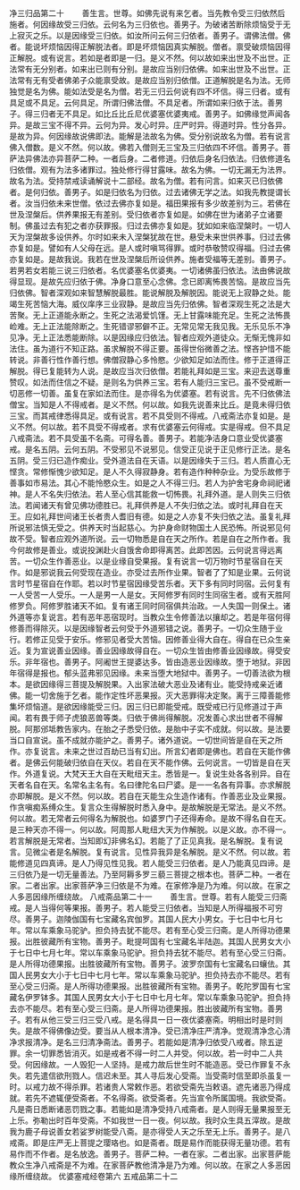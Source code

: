 <!-- { "loadSidebar": true } -->
净三归品第二十
　　善生言。世尊。如佛先说有来乞者。当先教令受三归依然后施者。何因缘故受三归依。云何名为三归依也。善男子。为破诸苦断除烦恼受于无上寂灭之乐。以是因缘受三归依。如汝所问云何三归依者。善男子。谓佛法僧。佛者。能说坏烦恼因得正解脱法者。即是坏烦恼因真实解脱。僧者。禀受破烦恼因得正解脱。或有说言。若如是者即是一归。是义不然。何以故如来出世及不出世。正法常有无分别者。如来出已则有分别。是故应当别归依佛。如来出世及不出世。正法常有无有受者佛弟子众能禀受故。是故应当别归依僧。正道解脱是名为法。无师独觉是名为佛。能如法受是名为僧。若无三归云何说有四不坏信。得三归者。或有具足或不具足。云何具足。所谓归佛法僧。不具足者。所谓如来归依于法。善男子。得三归者无不具足。如比丘比丘尼优婆塞优婆夷戒。善男子。如佛缘觉声闻各异。是故三宝不得不异。云何为异。发心时异。庄严时异。得道时异。性分各异。是故为异。何因缘故说佛即法。能解是法故名为佛。受分别说故名为僧。若有说言佛入僧数。是义不然。何以故。佛若入僧则无三宝及三归依四不坏信。善男子。菩萨法异佛法亦异菩萨二种。一者后身。二者修道。归依后身名归依法。归依修道名归依僧。观有为法多诸罪过。独处修行得甘露味。故名为佛。一切无漏无为法界。故名为法。受持禁戒读诵解说十二部经。故名为僧。若有问言。如来灭已归依佛者。是何归依。善男子。如是归依名为归依。过去诸佛无学之法。如我先教提谓长者。汝当归依未来世僧。依过去佛亦复如是。福田果报有多少故差别为三。若佛在世及涅槃后。供养果报无有差别。受归依者亦复如是。如佛在世为诸弟子立诸要制。佛虽过去有犯之者亦获罪报。归过去佛亦复如是。犹如如来临涅槃时。一切人天为涅槃故多设供养。尔时如来未入涅槃犹故在世。悬受未来世供养事。归过去佛亦复如是。譬如有人父母在远。是人或时嗔骂得罪。或时恭敬赞叹得福。归过去佛亦复如是。是故我说。我若在世及涅槃后所设供养。施者受福等无差别。善男子。若男若女若能三说三归依者。名优婆塞名优婆夷。一切诸佛虽归依法。法由佛说故得显现。是故先应归依于佛。净身口意至心念佛。念已即离怖畏苦恼。是故应当先归依佛。智者深观如来智慧解脱最胜。能说解脱及解脱因。能说无上寂静之处。能竭生死苦恼大海。威仪庠序三业寂静。是故应当先归依佛。智者深观生死之法是大苦聚。无上正道能永断之。生死之法渴爱饥馑。无上甘露味能充足。生死之法怖畏崄难。无上正法能除断之。生死错谬邪僻不正。无常见常无我见我。无乐见乐不净见净。无上正法悉能断除。以是因缘应归依法。智者应观外道徒众。无惭无愧非如法住。虽为道行不知正路。虽求解脱不得正要。虽得世俗微善之法。悭吝护惜不能转说。非善行性作善行想。佛僧寂静心多怜愍。少欲知足如法而住。修于正道得正解脱。得已复能转为人说。是故应当次归依僧。若能礼拜如是三宝。来迎去送尊重赞叹。如法而住信之不疑。是则名为供养三宝。若有人能归三宝已。虽不受戒断一切恶修一切善。虽复在家如法而住。是亦得名为优婆塞。若有说言。先不归依佛法僧宝。当知是人不得戒者。是义不然。何以故。如我先说善来比丘。是竟未得归依三宝。而其戒律悉得具足。或有说言。若不具受则不得戒。八戒斋法亦复如是。是义不然。何以故。若不具受不得戒者。求有优婆塞云何得戒。实是得戒。但不具足八戒斋法。若不具受虽不名斋。可得名善。善男子。若能净洁身口意业受优婆塞戒。是名五阴。云何五阴。不受邪见不说邪见。信受正见说于正见修行正法。是名五阴。受三归已造作痴业。受外道法自在天语。以是因缘失于三归。若人质直心无悭贪。常修惭愧少欲知足。是人不久得寂静身。若有造作种种杂业。为受乐故修于善事如市易法。其心不能怜愍众生。如是之人不得三归。若人为护舍宅身命祠祀诸神。是人不名失归依法。若人至心信其能救一切怖畏。礼拜外道。是人则失三归依法。若闻诸天有曾见佛功德胜已。礼拜供养是人不失归依之法。或时礼拜自在天王。应如礼拜世间诸王长者贵人耆旧有德。如是之人亦复不失归依之法。虽复礼拜所说邪法慎无受之。供养天时当起慈心。为护身命财物国土人民恐怖。所说邪见何故不受。智者应观外道所说。云一切物悉是自在天之所作。若是自在之所作者。我今何故修是善业。或说投渊赴火自饿舍命即得离苦。此即苦因。云何说言得远离苦。一切众生作善恶业。以是业缘自受果报。复有说言一切万物时节星宿自在天作。如是邪说我云何受现在造业。亦受过去所作业果。智者了了知是业果。云何说言时节星宿自在作耶。若以时节星宿因缘受苦乐者。天下多有同时同宿。云何复有一人受苦一人受乐。一人是男一人是女。天阿修罗有同时生同宿生者。或有天胜阿修罗负。阿修罗胜诸天不如。复有诸王同时同宿俱共治政。一人失国一则保土。诸外道等亦复说言。若有恶年恶宿现时。当教众生令修善法以攘却之。若是年宿何得修善而得除灭。以是因缘智者云何受于外道邪错之说。善男子。一切众生随于业行。若修正见受于安乐。修邪见者受大苦恼。因修善业得大自在。得自在已众生亲近。复为宣说善业因缘。善业因缘故得自在。一切众生皆由修善业因缘故。得受安乐。非年宿也。善男子。阿阇世王提婆达多。皆由造恶业因缘故。堕于地狱。非因年宿得是报也。郁头蓝弗邪见因缘。未来当堕大地狱中。善男子。一切善法欲为根本。是欲因缘得三菩提及解脱果。入出家法破大恶业及诸有业。能受持戒亲近诸佛。能一切舍施于乞者。能作定性坏恶果报。灭大恶罪得决定聚。离于三障善能修集坏烦恼道。是欲因缘能受三归。因三归已即能受戒。既受戒已行见修道过于声闻。若有畏于师子虎狼恶兽等类。归依于佛尚得解脱。况发善心求出世者不得解脱。阿那邠坻教告家内。在胎之子悉受归依。是胎中子实不成就。何以故。是法要当口自宣说。虽不成就亦能护之。善男子。诸外道说。一切世间皆是自在天之所作。亦复说言。未来之世过百劫已当有幻出。所言幻者即是佛也。若自在天能作佛者。是佛云何能破归依自在天仪。若自在天不能作佛。云何说言。一切皆是自在天作。外道复说。大梵天王大自在天毗纽天主。悉皆是一。复说生处各各别异。自在天者名自在天。名常名主名有。名曰律陀名曰尸婆。是一一名各有异事。亦求解脱亦即解脱。是义不然。何以故。若自在天能生众生造作诸有。作善恶业及业果报。作贪嗔痴系缚众生。复言众生得解脱时悉入身中。是故解脱是无常法。是义不然。何以故。若无常者云何得名为解脱也。如婆罗门子还得寿命。是故不得名自在天。是三种天亦不得一。何以故。阿周那人毗纽大天为作解脱。以是义故。亦不得一。若言解脱是无常者。当知即幻非佛名幻。若能了了正见真我。是名解脱。复有说言。见微尘者是名解脱。复有说言。见性异我异是名解脱。是义不然。何以故。若能修道见四真谛。是人乃得见性见我。若人能受三归依者。是人乃能真见四谛。是三归依乃是一切无量善法。乃至阿耨多罗三藐三菩提之根本也。菩萨二种。一者在家。二者出家。出家菩萨净三归依是不为难。在家修净是乃为难。何以故。在家之人多恶因缘所缠绕故。
八戒斋品第二十一
　　善生言。世尊。若有人能受三归斋戒。是人当得何等果报。善男子。若人能受三归依者。当知是人所得福报不可穷尽。善男子。迦陵伽国有七宝藏名宾伽罗。其国人民大小男女。于七日中七月七年。常以车乘象马驼驴。担负持去犹不能尽。若有至心受三归斋。是人所得功德果报。出胜彼藏所有宝物。善男子。毗提呵国有七宝藏名半陆迦。其国人民男女大小于七日中七月七年。常以车乘象马驼驴。担负持去犹不能尽。若有至心受三归斋。是人所得功德果报。出胜彼藏所有宝物。善男子。波罗奈国有七宝藏名曰蠰佉。其国人民男女大小于七日中七月七年。常以车乘象马驼驴。担负持去亦不能尽。若有至心受三归斋。是人所得功德果报。出胜彼藏所有宝物。善男子。乾陀罗国有七宝藏名伊罗钵多。其国人民男女大小于七日中七月七年。常以车乘象马驼驴。担负持去亦不能尽。若有至心受三归斋。是人所得功德果报。胜出彼藏所有宝物。善男子。若有从他三受三归三受八戒。是名得具一日一夜优婆塞斋。明相出时是时则失。是故不得佛像边受。要当从人根本清净。受已清净庄严清净。觉观清净念心清净求报清净。是名三归清净斋法。善男子。若能如是清净归依受八戒者。除五逆罪。余一切罪悉皆消灭。如是戒者不得一时二人并受。何以故。若一时中二人共受。何因缘故。一人毁犯一人坚持。是戒力故后世生时不能造恶。受已作罪复不永失。若先遣信欲刑戮人。信迟未至。其人寻后发心受斋。当受斋时信至即杀虽复一时。以戒力故不得杀罪。若诸贵人常敕作恶。若欲受斋先当敕语。遮先诸恶乃得成就。若先不遮辄便受斋者。不名得斋。欲受斋者。先当宣令所属国境。我欲受斋。凡是斋日悉断诸恶罚戮之事。若能如是清净受持八戒斋者。是人则得无量果报至无上乐。弥勒出时百年受斋。不如我世一日一夜。何以故。我时众生具五滓故。是故我为鹿子母说善女若娑罗树能受八斋。是亦得受人天之乐至无上乐。善男子。是八戒斋。即是庄严无上菩提之璎珞也。如是斋者。既是易作而能获得无量功德。若有易作而不作者。是名放逸。善男子。菩萨二种。一者在家。二者出家。出家菩萨能教众生净八戒斋是不为难。在家菩萨教他清净是乃为难。何以故。在家之人多恶因缘所缠绕故。
优婆塞戒经卷第六
五戒品第二十二
